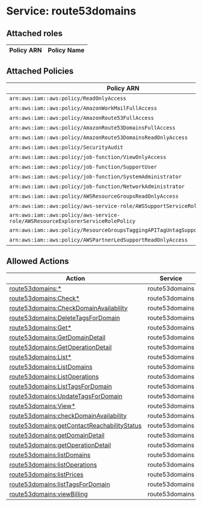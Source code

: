 # Service: route53domains

## Attached roles

| Policy ARN | Policy Name |
|------------|-------------|
## Attached Policies

| Policy ARN | Policy Name |
|------------|-------------|
| `arn:aws:iam::aws:policy/ReadOnlyAccess` | [ReadOnlyAccess](../policies.md#readonlyaccess) |
| `arn:aws:iam::aws:policy/AmazonWorkMailFullAccess` | [AmazonWorkMailFullAccess](../policies.md#amazonworkmailfullaccess) |
| `arn:aws:iam::aws:policy/AmazonRoute53FullAccess` | [AmazonRoute53FullAccess](../policies.md#amazonroute53fullaccess) |
| `arn:aws:iam::aws:policy/AmazonRoute53DomainsFullAccess` | [AmazonRoute53DomainsFullAccess](../policies.md#amazonroute53domainsfullaccess) |
| `arn:aws:iam::aws:policy/AmazonRoute53DomainsReadOnlyAccess` | [AmazonRoute53DomainsReadOnlyAccess](../policies.md#amazonroute53domainsreadonlyaccess) |
| `arn:aws:iam::aws:policy/SecurityAudit` | [SecurityAudit](../policies.md#securityaudit) |
| `arn:aws:iam::aws:policy/job-function/ViewOnlyAccess` | [ViewOnlyAccess](../policies.md#viewonlyaccess) |
| `arn:aws:iam::aws:policy/job-function/SupportUser` | [SupportUser](../policies.md#supportuser) |
| `arn:aws:iam::aws:policy/job-function/SystemAdministrator` | [SystemAdministrator](../policies.md#systemadministrator) |
| `arn:aws:iam::aws:policy/job-function/NetworkAdministrator` | [NetworkAdministrator](../policies.md#networkadministrator) |
| `arn:aws:iam::aws:policy/AWSResourceGroupsReadOnlyAccess` | [AWSResourceGroupsReadOnlyAccess](../policies.md#awsresourcegroupsreadonlyaccess) |
| `arn:aws:iam::aws:policy/aws-service-role/AWSSupportServiceRolePolicy` | [AWSSupportServiceRolePolicy](../policies.md#awssupportservicerolepolicy) |
| `arn:aws:iam::aws:policy/aws-service-role/AWSResourceExplorerServiceRolePolicy` | [AWSResourceExplorerServiceRolePolicy](../policies.md#awsresourceexplorerservicerolepolicy) |
| `arn:aws:iam::aws:policy/ResourceGroupsTaggingAPITagUntagSupportedResources` | [ResourceGroupsTaggingAPITagUntagSupportedResources](../policies.md#resourcegroupstaggingapitaguntagsupportedresources) |
| `arn:aws:iam::aws:policy/AWSPartnerLedSupportReadOnlyAccess` | [AWSPartnerLedSupportReadOnlyAccess](../policies.md#awspartnerledsupportreadonlyaccess) |

## Allowed Actions

| Action | Service |
|--------|---------|
| [route53domains:*](../actions.md#route53domains:all) | route53domains |
| [route53domains:Check*](../actions.md#route53domains:checkall) | route53domains |
| [route53domains:CheckDomainAvailability](../actions.md#route53domains:checkdomainavailability) | route53domains |
| [route53domains:DeleteTagsForDomain](../actions.md#route53domains:deletetagsfordomain) | route53domains |
| [route53domains:Get*](../actions.md#route53domains:getall) | route53domains |
| [route53domains:GetDomainDetail](../actions.md#route53domains:getdomaindetail) | route53domains |
| [route53domains:GetOperationDetail](../actions.md#route53domains:getoperationdetail) | route53domains |
| [route53domains:List*](../actions.md#route53domains:listall) | route53domains |
| [route53domains:ListDomains](../actions.md#route53domains:listdomains) | route53domains |
| [route53domains:ListOperations](../actions.md#route53domains:listoperations) | route53domains |
| [route53domains:ListTagsForDomain](../actions.md#route53domains:listtagsfordomain) | route53domains |
| [route53domains:UpdateTagsForDomain](../actions.md#route53domains:updatetagsfordomain) | route53domains |
| [route53domains:View*](../actions.md#route53domains:viewall) | route53domains |
| [route53domains:checkDomainAvailability](../actions.md#route53domains:checkdomainavailability) | route53domains |
| [route53domains:getContactReachabilityStatus](../actions.md#route53domains:getcontactreachabilitystatus) | route53domains |
| [route53domains:getDomainDetail](../actions.md#route53domains:getdomaindetail) | route53domains |
| [route53domains:getOperationDetail](../actions.md#route53domains:getoperationdetail) | route53domains |
| [route53domains:listDomains](../actions.md#route53domains:listdomains) | route53domains |
| [route53domains:listOperations](../actions.md#route53domains:listoperations) | route53domains |
| [route53domains:listPrices](../actions.md#route53domains:listprices) | route53domains |
| [route53domains:listTagsForDomain](../actions.md#route53domains:listtagsfordomain) | route53domains |
| [route53domains:viewBilling](../actions.md#route53domains:viewbilling) | route53domains |